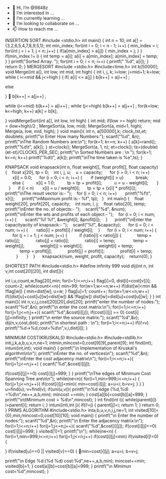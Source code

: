 - 👋 Hi, I’m @9848z
- 👀 I’m interested in ...
- 🌱 I’m currently learning ...
- 💞️ I’m looking to collaborate on ...
- 📫 How to reach me ...

<!---
9848z/9848z is a ✨ special ✨ repository because its `README.md` (this file) appears on your GitHub profile.
You can click the Preview link to take a look at your changes.
--->
INSERTION SORT
#include <stdio.h>
int main()
{
    int n = 10;
    int a[] = {3,2,6,5,4,7,8,9,5,1};
    int min_index;
    for(int i = 0; i < n - 1; i++) {
        min_index = i;
        for(int j = i + 1; j < n; j++) {
            if(a[min_index] > a[j]) {
                min_index = j;
            }
        }
        if(min_index != i)
        {
            int temp = a[i];
            a[i] = a[min_index];
            a[min_index] = temp;
        }
    }
    printf("Sorted Array: ");
    for(int i = 0; i < n; i++)  {
        printf(" %d", a[i]);
    }
    return 0;
}
MERGESORT
#include <stdio.h>
#include<time.h>
int b[50000];
void Merge(int a[], int low, int mid, int high)
{ 
int i, j, k;
i=low; j=mid+1; k=low;
while ( i<=mid && j<=high )	{ if( a[i] <= a[j] )
b[k++] = a[i++] ;

else

}

b[k++] = a[j++] ;

while (i<=mid)
b[k++] = a[i++] ;
while (j<=high)
b[k++] = a[j++] ;
for(k=low; k<=high; k++) 
a[k] = b[k];

}
voidMergeSort(int a[], int low, int high)
{ int mid;
if(low >= high) return;
mid = (low+high)/2 ; 
MergeSort(a, low, mid);
MergeSort(a, mid+1, high); 
Merge(a, low, mid, high);
}
void main(){
int n, a[50000],k; 
clock_tst,et; doublets;
printf("\n Enter How many Numbers:"); 
scanf("%d", &n);
printf("\nThe Random Numbers are:\n"); 
for(k=1; k<=n; k++)	{
a[k]=rand(); 
printf("%d\t", a[k]);
}
st=clock(); MergeSort(a, 1, n); 
et=clock();
ts=(double)(et-st)/CLOCKS_PER_SEC;
printf("\n Sorted Numbers are : \n ");
for(k=1; k<=n; k++)
printf("%d\t", a[k]);
printf("\nThe time taken is %e",ts);
}



KNAPSACK
void knapsack(int n, float weight[], float profit[], float capacity) {
   float x[20], tp = 0;
   int i, j, u;
   u = capacity;
 
   for (i = 0; i < n; i++)
      x[i] = 0.0;
 
   for (i = 0; i < n; i++) {
      if (weight[i] > u)
         break;
      else {
         x[i] = 1.0;
         tp = tp + profit[i];
         u = u - weight[i];
      }
   }
 
   if (i < n)
      x[i] = u / weight[i];
 
   tp = tp + (x[i] * profit[i]);
 
   printf("\nThe result vector is:- ");
   for (i = 0; i < n; i++)
      printf("%f\t", x[i]);
 
   printf("\nMaximum profit is:- %f", tp);
 
}
 
int main() {
   float weight[20], profit[20], capacity;
   int num, i, j;
   float ratio[20], temp;
 
   printf("\nEnter the no. of objects:- ");
   scanf("%d", &num);
 
   printf("\nEnter the wts and profits of each object:- ");
   for (i = 0; i < num; i++) {
      scanf("%f %f", &weight[i], &profit[i]);
   }
 
   printf("\nEnter the capacityacity of knapsack:- ");
   scanf("%f", &capacity);
 
   for (i = 0; i < num; i++) {
      ratio[i] = profit[i] / weight[i];
   }
 
   for (i = 0; i < num; i++) {
      for (j = i + 1; j < num; j++) {
         if (ratio[i] < ratio[j]) {
            temp = ratio[j];
            ratio[j] = ratio[i];
            ratio[i] = temp;
 
            temp = weight[j];
            weight[j] = weight[i];
            weight[i] = temp;
 
            temp = profit[j];
            profit[j] = profit[i];
            profit[i] = temp;
         }
      }
   }
 
   knapsack(num, weight, profit, capacity);
   return(0);
}

SHORTEST PATH
#include<stdio.h>
#define infinity 999
void dij(int n, int v,int cost[20][20], int dist[]){



int i,u,count,w,flag[20],min; 
for(i=1;i<=n;i++)
flag[i]=0, dist[i]=cost[v][i];
count=2;
while(count<=n){
min=99; 
for(w=1;w<=n;w++)
if(dist[w]<min && !flag[w])
{ min=dist[w];
u=w;
}
flag[u]=1; count++;
for(w=1;w<=n;w++)
if((dist[u]+cost[u][w]<dist[w]) && !flag[w]) 
dist[w]=dist[u]+cost[u][w];
}
}
int main(){
int n,v,i,j,cost[20][20],dist[20];
printf("enter the number of nodes:");
scanf("%d",&n);
printf("\n enter the cost matrix:\n");
for(i=1;i<=n;i++)
for(j=1;j<=n;j++){
scanf("%d",&cost[i][j]); 
if(cost[i][j] == 0)
cost[i][j]=infinity;
}
printf("\n enter the source matrix:"); 
scanf("%d",&v);
dij(n,v,cost,dist);
printf("\n shortest path : \n"); 
for(i=1;i<=n;i++)
if(i!=v)
printf("%d->%d,cost=%d\n",v,i,dist[i]);
}


MINIMUM COST(KRUSKALS)
#include<stdio.h> #include<stdlib.h> inti,j,k,a,b,u,v,n,ne=1;
intmin,mincost=0,cost[9][9],parent[9]; int find(int);
intuni(int,int); void main() {
printf("\n Implementation of Kruskal's algorithm\n\n"); printf("\nEnter the no. of vertices\n");
scanf("%d",&n);
printf("\nEnter the cost adjacency matrix\n"); for(i=1;i<=n;i++){
for(j=1;j<=n;j++) { scanf("%d",&cost[i][j]);


if(cost[i][j]==0)
cost[i][j]=999;
}
}
printf("\nThe edges of Minimum Cost Spanning Tree are\n\n"); while(ne<n){
for(i=1,min=999;i<=n;i++) { for(j=1;j<=n;j++){
if(cost[i][j]<min){
min=cost[i][j]; a=u=i;
b=v=j;
}
}
}
u=find(u); v=find(v); if(uni(u,v)){
printf("\n%d edge (%d,%d) =%d\n",ne++,a,b,min); mincost +=min;
}
cost[a][b]=cost[b][a]=999;
}
printf("\n\tMinimum cost = %d\n",mincost);
}
int find(int i){
while(parent[i])
i=parent[i];
return i;
}
intuni(inti,int j){
if(i!=j) {
parent[j]=i; return 1;
}
return 0;
}
PRIMS ALGORITHM
#include<stdio.h> inta,b,u,v,n,i,j,ne=1;
int visited[10]={0},min,mincost=0,cost[10][10]; void main()
{
printf("\n Enter the number of nodes:"); scanf("%d",&n);
printf("\n Enter the adjacency matrix:\n"); for(i=1;i<=n;i++)
for(j=1;j<=n;j++){
scanf("%d",&cost[i][j]); if(cost[i][j]==0)
cost[i][j]=999;
}
visited[1]=1; printf("\n"); while(ne<n)
{
for(i=1,min=999;i<=n;i++)
for(j=1;j<=n;j++)
if(cost[i][j]<min)
if(visited[i]!=0)
{



}
if(visited[u]==0 || visited[v]==0)
{
min=cost[i][j]; a=u=i;
b=v=j;

printf("\n Edge %d:(%d %d) cost:%d",ne++,a,b,min); mincost+=min; visited[b]=1;
}
cost[a][b]=cost[b][a]=999;
}
printf("\n Minimun cost=%d",mincost);
}
